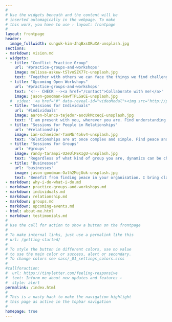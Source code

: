```yaml
---
#
# Use the widgets beneath and the content will be
# inserted automagically in the webpage. To make
# this work, you have to use › layout: frontpage
#
layout: frontpage
header:
  image_fullwidth: sunguk-kim-JhqBxsORuXA-unsplash.jpg
sections:
- markdown: vision.md
- widgets:
  - title: "Conflict Practice Group"
    url: '#practice-groups-and-workshops'
    image: melissa-askew-tSlvoSZK77c-unsplash.jpg
    text: 'Together with others we can face the things we find challenging and be held in presence and compassion.<br/>Every first Saturday of the month. More information and sign up <a href="https://nvc-uk.com/practice-group/conflict-facilitation-practice-group/" target="_blank">here</a>.'
  - title: "Upcoming Open Workshops"
    url: '#practice-groups-and-workshops'
    text: '<!-- CHECK --><a href="/contact">Collaborate with me!</a>'
    image: jason-goodman-6awfTPLGaCE-unsplash.jpg
  #  video: '<a href="#" data-reveal-id="videoModal"><img src="http://phlow.github.io/feeling-responsive/images/start-video-feeling-responsive-302x182.jpg" width="302" height="182" alt=""/></a>'
  - title: "Sessions for Individuals"
    url: '#individuals'
    image: aaron-blanco-tejedor-aocUkMcxeqI-unsplash.jpg
    text: 'I am present with you, wherever you are. Find understanding and peace.'
  - title: "Sessions for People in Relationships"
    url: '#relationship'
    image: ian-schneider-TamMbr4okv4-unsplash.jpg
    text: 'Relationships are at once complex and simple. Find peace and understanding.'
  - title: "Sessions for Groups"
    url: '#groups'
    image: randy-tarampi-U2eUlPEKIgU-unsplash.jpg
    text: 'Regardless of what kind of group you are, dynamics can be challenging. Clarity and discernment<br/> Have things fall into place. '
  - title: "Businesses"
    url: 'businesses'
    image: jason-goodman-Oalh2MojUuk-unsplash.jpg
    text: 'Benefit from finding peace in your organisation. I bring clarity and orentation, passing on skills and helping you navigate the most challenging situations.'
- markdown: why-i-do-what-i-do.md
- markdown: practice-groups-and-workshops.md
- markdown: individuals.md
- markdown: relationship.md
- markdown: groups.md
- markdown: upcoming-events.md
- html: about-me.html
- markdown: testimonials.md
#
# Use the call for action to show a button on the frontpage
#
# To make internal links, just use a permalink like this
# url: /getting-started/
#
# To style the button in different colors, use no value
# to use the main color or success, alert or secondary.
# To change colors see sass/_01_settings_colors.scss
#
#callforaction:
#  url: https://tinyletter.com/feeling-responsive
#  text: Inform me about new updates and features ›
#  style: alert
permalink: /index.html
#
# This is a nasty hack to make the navigation highlight
# this page as active in the topbar navigation
#
homepage: true
---
```



<!--
<div id="videoModal" class="reveal-modal large" data-reveal="">
  <div class="flex-video widescreen vimeo" style="display: block;">
    <iframe width="1280" height="720" src="https://www.youtube.com/embed/3b5zCFSmVvU" frameborder="0" allowfullscreen></iframe>
  </div>
  <a class="close-reveal-modal">&#215;</a>
</div>
-->
